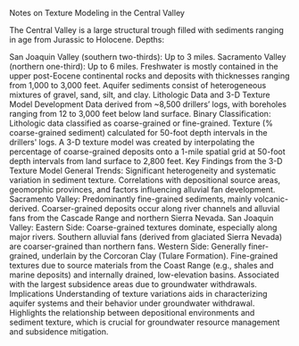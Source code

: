 Notes on Texture Modeling in the Central Valley


The Central Valley is a large structural trough filled with sediments ranging in age from Jurassic to Holocene.
Depths:

San Joaquin Valley (southern two-thirds): Up to 3 miles.
Sacramento Valley (northern one-third): Up to 6 miles.
Freshwater is mostly contained in the upper post-Eocene continental rocks and deposits with thicknesses ranging from 1,000 to 3,000 feet.
Aquifer sediments consist of heterogeneous mixtures of gravel, sand, silt, and clay.
Lithologic Data and 3-D Texture Model Development
Data derived from ~8,500 drillers’ logs, with boreholes ranging from 12 to 3,000 feet below land surface.
Binary Classification:
Lithologic data classified as coarse-grained or fine-grained.
Texture (% coarse-grained sediment) calculated for 50-foot depth intervals in the drillers' logs.
A 3-D texture model was created by interpolating the percentage of coarse-grained deposits onto a 1-mile spatial grid at 50-foot depth intervals from land surface to 2,800 feet.
Key Findings from the 3-D Texture Model
General Trends:
Significant heterogeneity and systematic variation in sediment texture.
Correlations with depositional source areas, geomorphic provinces, and factors influencing alluvial fan development.
Sacramento Valley:
Predominantly fine-grained sediments, mainly volcanic-derived.
Coarser-grained deposits occur along river channels and alluvial fans from the Cascade Range and northern Sierra Nevada.
San Joaquin Valley:
Eastern Side:
Coarse-grained textures dominate, especially along major rivers.
Southern alluvial fans (derived from glaciated Sierra Nevada) are coarser-grained than northern fans.
Western Side:
Generally finer-grained, underlain by the Corcoran Clay (Tulare Formation).
Fine-grained textures due to source materials from the Coast Range (e.g., shales and marine deposits) and internally drained, low-elevation basins.
Associated with the largest subsidence areas due to groundwater withdrawals.
Implications
Understanding of texture variations aids in characterizing aquifer systems and their behavior under groundwater withdrawal.
Highlights the relationship between depositional environments and sediment texture, which is crucial for groundwater resource management and subsidence mitigation.





